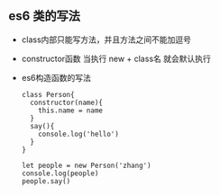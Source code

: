## es6 类的写法

- class内部只能写方法，并且方法之间不能加逗号
- constructor函数 当执行 new + class名 就会默认执行
- es6构造函数的写法

  ```
  class Person{
    constructor(name){
      this.name = name
    }
    say(){
      console.log('hello')
    }
  }

  let people = new Person('zhang')
  console.log(people)
  people.say()
  ```
